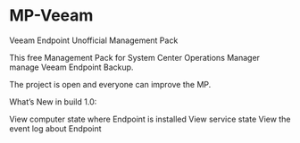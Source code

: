 # MP-Veeam
Veeam Endpoint Unofficial Management Pack

This free Management Pack for System Center Operations Manager manage Veeam Endpoint Backup.

The project is open and everyone can improve the MP.

What’s New in build 1.0:

View computer state where Endpoint is installed
View service state
View the event log about Endpoint
